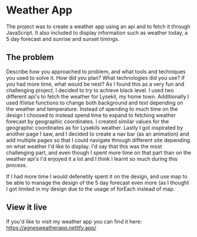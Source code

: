 # Weather App

The project was to create a weather app using an api and to fetch it through JavaScript. It also included to display information such as weather today, a 5 day forecast and sunrise and sunset timings. 

## The problem

Describe how you approached to problem, and what tools and techniques you used to solve it. How did you plan? What technologies did you use? If you had more time, what would be next?
As I found this as a very fun and challenging project, I decided to try to achieve black level. I used two different api's to fetch the weather for Lysekil, my home town. Additionally I used if/else functions to change both background and text depending on the weather and temperature. Instead of spending to much time on the design I choosed to instead spend time to expand to fetching weather forecast by geographic coordinates. I created similar values for the geographic coordinates as for Lysekils weather. Lastly I got inspirated by another page I saw, and I decided to create a nav bar (as an animation) and add multiple pages so that I could navigate through different site depending on what weather I'd like to display. I'd say that this was the most challenging part, and even though I spent more time on that part than on the weather api's I'd enjoyed it a lot and I think I learnt so much during this process. 

If I had more time I would defenetily spent it on the design, and use map to be able to manage the design of the 5 day forecast even more (as I thought I got limited in my design due to the usage of forEach instead of map. 

## View it live

If you'd like to visit my weather app you can find it here: https://agnesweatherapp.netlify.app/
